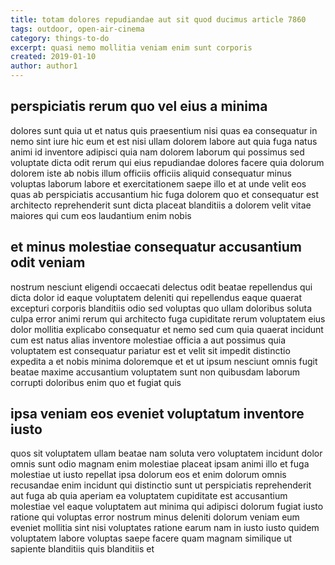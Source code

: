 ```yaml
---
title: totam dolores repudiandae aut sit quod ducimus article 7860
tags: outdoor, open-air-cinema
category: things-to-do
excerpt: quasi nemo mollitia veniam enim sunt corporis
created: 2019-01-10
author: author1
---
```


## perspiciatis rerum quo vel eius a minima

dolores sunt quia ut et natus quis praesentium nisi quas ea consequatur in nemo sint iure hic eum et est nisi ullam dolorem labore aut quia fuga natus animi id inventore adipisci quia nam dolorem laborum qui possimus sed voluptate dicta odit rerum qui eius repudiandae dolores facere quia dolorum dolorem iste ab nobis illum officiis officiis aliquid consequatur minus voluptas laborum labore et exercitationem saepe illo et at unde velit eos quas ab perspiciatis accusantium hic fuga dolorem quo et consequatur est architecto reprehenderit sunt dicta placeat blanditiis a dolorem velit vitae maiores qui cum eos laudantium enim nobis

## et minus molestiae consequatur accusantium odit veniam

nostrum nesciunt eligendi occaecati delectus odit beatae repellendus qui dicta dolor id eaque voluptatem deleniti qui repellendus eaque quaerat excepturi corporis blanditiis odio sed voluptas quo ullam doloribus soluta culpa error animi rerum qui architecto fuga cupiditate rerum voluptatem eius dolor mollitia explicabo consequatur et nemo sed cum quia quaerat incidunt cum est natus alias inventore molestiae officia a aut possimus quia voluptatem est consequatur pariatur est et velit sit impedit distinctio expedita a et nobis minima doloremque et et ut ipsum nesciunt omnis fugit beatae maxime accusantium voluptatem sunt non quibusdam laborum corrupti doloribus enim quo et fugiat quis

## ipsa veniam eos eveniet voluptatum inventore iusto

quos sit voluptatem ullam beatae nam soluta vero voluptatem incidunt dolor omnis sunt odio magnam enim molestiae placeat ipsam animi illo et fuga molestiae ut iusto repellat ipsa dolorum eos et enim dolorum omnis recusandae enim incidunt qui distinctio sunt ut perspiciatis reprehenderit aut fuga ab quia aperiam ea voluptatem cupiditate est accusantium molestiae vel eaque voluptatem aut minima qui adipisci dolorum fugiat iusto ratione qui voluptas error nostrum minus deleniti dolorum veniam eum eveniet mollitia sint nisi voluptates ratione earum nam in iusto iusto quidem voluptatem labore voluptas saepe facere quam magnam similique ut sapiente blanditiis quis blanditiis et
